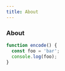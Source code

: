 ```yaml
---
title: About
---
```


<div class="text-center">
  <div i-carbon-dicom-overlay class="text-4xl -mb-6 m-auto" />
  <h3>About</h3>
</div>

```js
function encode() {
  const foo = 'bar';
  console.log(foo);
}
```
